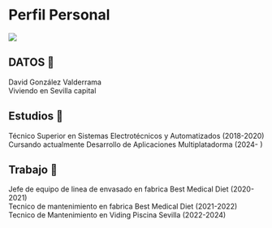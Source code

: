 # Perfil Personal
<img src = "foto perfil.png" > <br>
## DATOS 📝
David González Valderrama <br>
Viviendo en Sevilla capital 

## Estudios 🎒
Técnico Superior en Sistemas Electrotécnicos y Automatizados (2018-2020) <br>
Cursando actualmente Desarrollo de Aplicaciones Multiplatadorma (2024- ) <br>

## Trabajo 🧰
Jefe de equipo de linea de envasado en fabrica Best Medical Diet (2020-2021) <br>
Tecnico de mantenimiento en fabrica Best Medical Diet (2021-2022) <br>
Tecnico de Mantenimiento en Viding Piscina Sevilla (2022-2024) <br>
